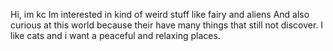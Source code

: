 Hi, im kc 
Im interested in kind of weird stuff like fairy and aliens
And also curious at this world because their 
have many things that still not discover.
I like cats and i want a peaceful and relaxing
places.

